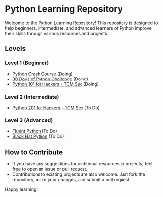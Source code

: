 # Python Learning Repository

Welcome to the Python Learning Repository! This repository is designed to help beginners, intermediate, and advanced learners of Python improve their skills through various resources and projects.

## Levels

### Level 1 (Beginner)
- [Python Crash Course](https://github.com/KamiKaramazov/python-crash-course) (Doing)
- [30 Days of Python Challenge](https://github.com/KamiKaramazov/30-days-of-python) (Doing)
- [Python 101 for Hackers - TCM Sec](https://github.com/KamiKaramazov/python-101-for-hackers) (Doing)

### Level 2 (Intermediate)
- [Python 201 for Hackers - TCM Sec](https://github.com/KamiKaramazov/python-201-for-hackers) (To Do)

### Level 3 (Advanced)
- [Fluent Python](https://github.com/KamiKaramazov/fluent-python) (To Do)
- [Black Hat Python](https://github.com/KamiKaramazov/black-hat-python) (To Do)

## How to Contribute
- If you have any suggestions for additional resources or projects, feel free to open an issue or pull request.
- Contributions to existing projects are also welcome. Just fork the repository, make your changes, and submit a pull request.

Happy learning!
